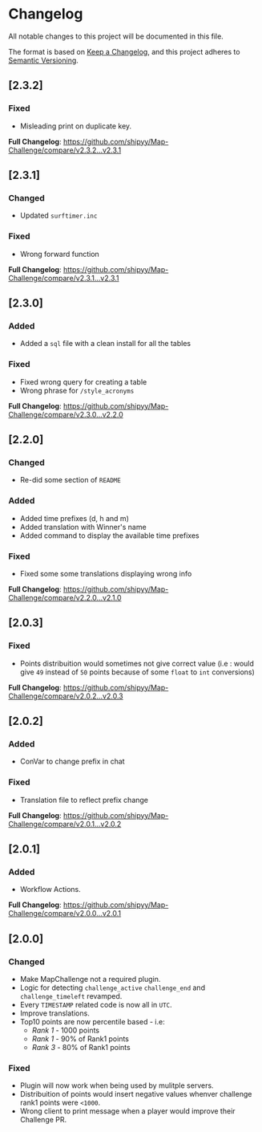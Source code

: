# Changelog
All notable changes to this project will be documented in this file.

The format is based on [Keep a Changelog](https://keepachangelog.com/en/1.0.0/),
and this project adheres to [Semantic Versioning](https://semver.org/spec/v2.0.0.html).

## [2.3.2]
### Fixed

- Misleading print on duplicate key.

**Full Changelog**: https://github.com/shipyy/Map-Challenge/compare/v2.3.2...v2.3.1

## [2.3.1]

### Changed

- Updated `surftimer.inc`

### Fixed

- Wrong forward function

**Full Changelog**: https://github.com/shipyy/Map-Challenge/compare/v2.3.1...v2.3.1

## [2.3.0]

### Added

- Added a `sql` file with a clean install for all the tables

### Fixed

- Fixed wrong query for creating a table
- Wrong phrase for `/style_acronyms`

**Full Changelog**: https://github.com/shipyy/Map-Challenge/compare/v2.3.0...v2.2.0

## [2.2.0]

### Changed

- Re-did some section of `README`

### Added

- Added time prefixes (d, h and m)
- Added translation with Winner's name
- Added command to display the available time prefixes

### Fixed

- Fixed some some translations displaying wrong info

**Full Changelog**: https://github.com/shipyy/Map-Challenge/compare/v2.2.0...v2.1.0

## [2.0.3]

### Fixed

- Points distribuition would sometimes not give correct value (i.e : would give `49` instead of `50` points because of some `float` to `int` conversions)

**Full Changelog**: https://github.com/shipyy/Map-Challenge/compare/v2.0.2...v2.0.3

## [2.0.2]

### Added

- ConVar to change prefix in chat

### Fixed

- Translation file to reflect prefix change

**Full Changelog**: https://github.com/shipyy/Map-Challenge/compare/v2.0.1...v2.0.2

## [2.0.1]

### Added

- Workflow Actions.

**Full Changelog**: https://github.com/shipyy/Map-Challenge/compare/v2.0.0...v2.0.1

## [2.0.0]

### Changed

- Make MapChallenge not a required plugin.
- Logic for detecting `challenge_active` `challenge_end` and `challenge_timeleft` revamped.
- Every `TIMESTAMP` related code is now all in `UTC`.
- Improve translations.
- Top10 points are now percentile based - i.e:
    - _Rank 1_ - 1000 points
    - _Rank 1_ - 90% of Rank1 points
    - _Rank 3_ - 80% of Rank1 points

### Fixed

- Plugin will now work when being used by mulitple servers.
- Distribuition of points would insert negative values whenver challenge rank1 points were `<1000`.
- Wrong client to print message when a player would improve their Challenge PR.